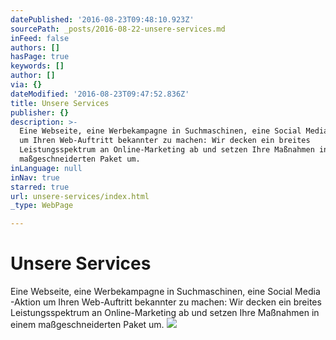 ```yaml
---
datePublished: '2016-08-23T09:48:10.923Z'
sourcePath: _posts/2016-08-22-unsere-services.md
inFeed: false
authors: []
hasPage: true
keywords: []
author: []
via: {}
dateModified: '2016-08-23T09:47:52.836Z'
title: Unsere Services
publisher: {}
description: >-
  Eine Webseite, eine Werbekampagne in Suchmaschinen, eine Social Media -Aktion
  um Ihren Web-Auftritt bekannter zu machen: Wir decken ein breites
  Leistungsspektrum an Online-Marketing ab und setzen Ihre Maßnahmen in einem
  maßgeschneiderten Paket um.
inLanguage: null
inNav: true
starred: true
url: unsere-services/index.html
_type: WebPage

---
```

# Unsere Services

Eine Webseite, eine Werbekampagne in Suchmaschinen, eine Social Media -Aktion um Ihren Web-Auftritt bekannter zu machen: Wir decken ein breites Leistungsspektrum an Online-Marketing ab und setzen Ihre Maßnahmen in einem maßgeschneiderten Paket um.
![](https://the-grid-user-content.s3-us-west-2.amazonaws.com/2e4a59f7-c329-4336-b205-52933f542e96.jpg)
